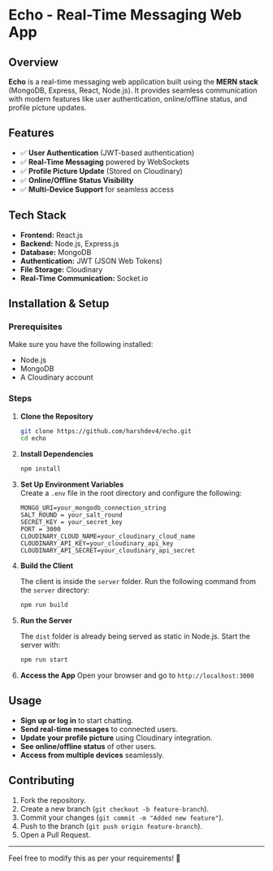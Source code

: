 # Echo - Real-Time Messaging Web App

## Overview

**Echo** is a real-time messaging web application built using the **MERN stack** (MongoDB, Express, React, Node.js). It provides seamless communication with modern features like user authentication, online/offline status, and profile picture updates.

## Features

- ✅ **User Authentication** (JWT-based authentication)
- ✅ **Real-Time Messaging** powered by WebSockets
- ✅ **Profile Picture Update** (Stored on Cloudinary)
- ✅ **Online/Offline Status Visibility**
- ✅ **Multi-Device Support** for seamless access

## Tech Stack

- **Frontend:** React.js
- **Backend:** Node.js, Express.js
- **Database:** MongoDB
- **Authentication:** JWT (JSON Web Tokens)
- **File Storage:** Cloudinary
- **Real-Time Communication:** Socket.io

## Installation & Setup

### Prerequisites

Make sure you have the following installed:

- Node.js
- MongoDB
- A Cloudinary account

### Steps

1. **Clone the Repository**

   ```bash
   git clone https://github.com/harshdev4/echo.git
   cd echo
   ```

2. **Install Dependencies**

   ```bash
   npm install
   ```

3. **Set Up Environment Variables**\
   Create a `.env` file in the root directory and configure the following:

   ```env
   MONGO_URI=your_mongodb_connection_string
   SALT_ROUND = your_salt_round
   SECRET_KEY = your_secret_key
   PORT = 3000
   CLOUDINARY_CLOUD_NAME=your_cloudinary_cloud_name
   CLOUDINARY_API_KEY=your_cloudinary_api_key
   CLOUDINARY_API_SECRET=your_cloudinary_api_secret
   ```

4. **Build the Client**

   The client is inside the `server` folder. Run the following command from the `server` directory:

   ```bash
   npm run build
   ```

5. **Run the Server**

   The `dist` folder is already being served as static in Node.js. Start the server with:

   ```bash
   npm run start
   ```

6. **Access the App**
   Open your browser and go to `http://localhost:3000`

## Usage

- **Sign up or log in** to start chatting.
- **Send real-time messages** to connected users.
- **Update your profile picture** using Cloudinary integration.
- **See online/offline status** of other users.
- **Access from multiple devices** seamlessly.

## Contributing

1. Fork the repository.
2. Create a new branch (`git checkout -b feature-branch`).
3. Commit your changes (`git commit -m "Added new feature"`).
4. Push to the branch (`git push origin feature-branch`).
5. Open a Pull Request.

---

Feel free to modify this as per your requirements! 🚀

